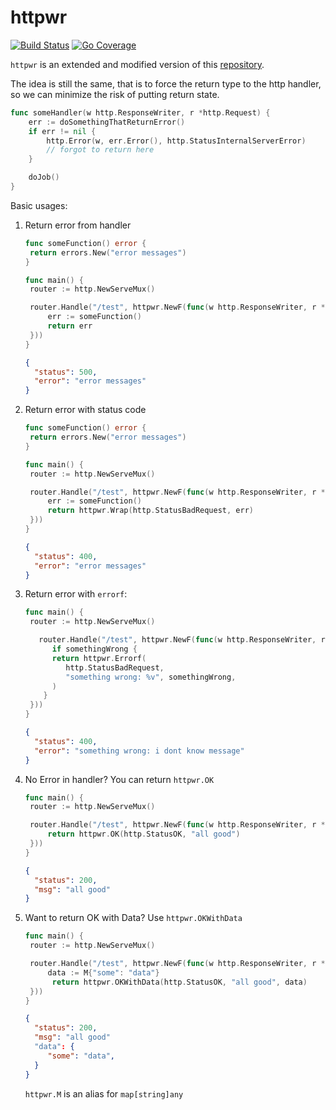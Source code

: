 # httpwr

[![Build Status](https://img.shields.io/github/actions/workflow/status/samuelsih/httpwr/build.yaml?branch=master&style=for-the-badge)](https://github.com/samuelsih/httpwr/actions?workflow=build)
[![Go Coverage](https://github.com/samuelsih/httpwr/wiki/coverage.svg)](https://raw.githack.com/wiki/samuelsih/httpwr/coverage.html)

`httpwr` is an extended and modified version of this [repository](https://github.com/caarlos0/httperr).

The idea is still the same, that is to force the return type to the http handler, so we can minimize the risk of putting return state.

```go
func someHandler(w http.ResponseWriter, r *http.Request) {
	err := doSomethingThatReturnError()
	if err != nil {
		http.Error(w, err.Error(), http.StatusInternalServerError)
		// forgot to return here
	}

	doJob()
}
```

Basic usages:

1. Return error from handler

   ```go
   func someFunction() error {
    return errors.New("error messages")
   }

   func main() {
   	router := http.NewServeMux()

   	router.Handle("/test", httpwr.NewF(func(w http.ResponseWriter, r *http.Request) error {
   		err := someFunction()
   		return err
   	}))
   }
   ```

   ```json
   {
     "status": 500,
     "error": "error messages"
   }
   ```

2. Return error with status code

   ```go
   func someFunction() error {
    return errors.New("error messages")
   }

   func main() {
   	router := http.NewServeMux()

   	router.Handle("/test", httpwr.NewF(func(w http.ResponseWriter, r *http.Request) error {
   		err := someFunction()
   		return httpwr.Wrap(http.StatusBadRequest, err)
   	}))
   }
   ```

   ```json
   {
     "status": 400,
     "error": "error messages"
   }
   ```

3. Return error with `errorf`:

   ```go
   func main() {
   	router := http.NewServeMux()

      router.Handle("/test", httpwr.NewF(func(w http.ResponseWriter, r *http.Request) error {
		 if somethingWrong {
         return httpwr.Errorf(
            http.StatusBadRequest, 
            "something wrong: %v", somethingWrong,
         )
       }
   	}))
   }
   ```

   ```json
   {
     "status": 400,
     "error": "something wrong: i dont know message"
   }
   ```

4. No Error in handler? You can return `httpwr.OK`

   ```go
   func main() {
   	router := http.NewServeMux()

   	router.Handle("/test", httpwr.NewF(func(w http.ResponseWriter, r *http.Request) error {
   		return httpwr.OK(http.StatusOK, "all good")
   	}))
   }
   ```

   ```json
   {
     "status": 200,
     "msg": "all good"
   }
   ```

5. Want to return OK with Data? Use `httpwr.OKWithData`

   ```go
   func main() {
   	router := http.NewServeMux()

   	router.Handle("/test", httpwr.NewF(func(w http.ResponseWriter, r *http.Request) error {
   		data := M{"some": "data"}
         return httpwr.OKWithData(http.StatusOK, "all good", data)
   	}))
   }
   ```

   ```json
   {
     "status": 200,
     "msg": "all good"
     "data": {
        "some": "data",
     }
   }
   ```

   `httpwr.M` is an alias for `map[string]any`
